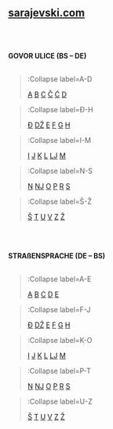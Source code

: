 <h2><a href="/" class="">sarajevski.com</a></h2>

<br><br>

<p style="padding-bottom:16px;"><b>GOVOR ULICE (BS – DE)</b></p>

> :Collapse label=A-D
>
> [A](/sarajevski-zargon/a-d/a)
> [B](/sarajevski-zargon/a-d/b)
> [C](/sarajevski-zargon/a-d/c)
> [Č](/sarajevski-zargon/a-d/cc)
> [Ć](/sarajevski-zargon/a-d/ccc)
> [D](/sarajevski-zargon/a-d/d)
>

> :Collapse label=Đ-H
>
> [Đ](/sarajevski-zargon/dj-h/dj)
> [DŽ](/sarajevski-zargon/dj-h/dz)
> [E](/sarajevski-zargon/dj-h/e)
> [F](/sarajevski-zargon/dj-h/f)
> [G](/sarajevski-zargon/dj-h/g)
> [H](/sarajevski-zargon/dj-h/h)
>

> :Collapse label=I-M
>
> [I](/sarajevski-zargon/i-m/i)
> [J](/sarajevski-zargon/i-m/j)
> [K](/sarajevski-zargon/i-m/k)
> [L](/sarajevski-zargon/i-m/l)
> [LJ](/sarajevski-zargon/i-m/lj)
> [M](/sarajevski-zargon/i-m/m)
>

> :Collapse label=N-S
>
> [N](/sarajevski-zargon/n-s/n)
> [NJ](/sarajevski-zargon/n-s/nj)
> [O](/sarajevski-zargon/n-s/o)
> [P](/sarajevski-zargon/n-s/p)
> [R](/sarajevski-zargon/n-s/r)
> [S](/sarajevski-zargon/n-s/s)
>

> :Collapse label=Š-Ž
>
> [Š](/sarajevski-zargon/ss-zz/ss)
> [T](/sarajevski-zargon/ss-zz/t)
> [U](/sarajevski-zargon/ss-zz/u)
> [V](/sarajevski-zargon/ss-zz/v)
> [Z](/sarajevski-zargon/ss-zz/z)
> [Ž](/sarajevski-zargon/ss-zz/zz)

<br><br>

<p style="padding-bottom:16px;"><b>STRAßENSPRACHE (DE – BS)</b></p>

> :Collapse label=A-E
>
> [A](../umgangsprache/a-e/a)
> [B](/umgangsprache/a-e/b)
> [C](/umgangsprache/a-e/c)
> [D](/umgangsprache/a-e/d)
> [E](/umgangsprache/a-e/e)
>

> :Collapse label=F-J
>
> [Đ](/umgangsprache/dj-h/dj)
> [DŽ](/umgangsprache/dj-h/dz)
> [E](/umgangsprache/dj-h/e)
> [F](/umgangsprache/dj-h/f)
> [G](/umgangsprache/dj-h/g)
> [H](/umgangsprache/dj-h/h)
>

> :Collapse label=K-O
>
> [I](/umgangsprache/i-m/i)
> [J](/umgangsprache/i-m/j)
> [K](/umgangsprache/i-m/k)
> [L](/umgangsprache/i-m/l)
> [LJ](/umgangsprache/i-m/lj)
> [M](/umgangsprache/i-m/m)
>

> :Collapse label=P-T
>
> [N](/umgangsprache/n-s/n)
> [NJ](/umgangsprache/n-s/nj)
> [O](/umgangsprache/n-s/o)
> [P](/umgangsprache/n-s/p)
> [R](/umgangsprache/n-s/r)
> [S](/umgangsprache/n-s/s)
>

> :Collapse label=U-Z
>
> [Š](/umgangsprache/ss-zz/ss)
> [T](/umgangsprache/ss-zz/t)
> [U](/umgangsprache/ss-zz/u)
> [V](/umgangsprache/ss-zz/v)
> [Z](/umgangsprache/ss-zz/z)
> [Ž](/umgangsprache/ss-zz/zz)

